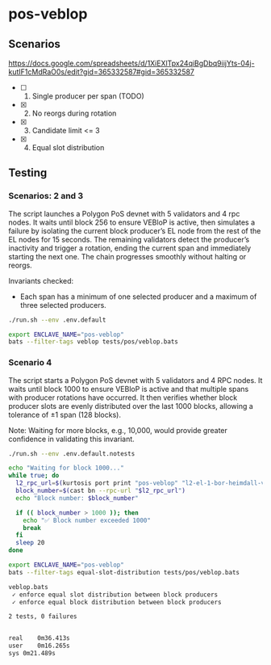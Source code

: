 # pos-veblop

## Scenarios

<https://docs.google.com/spreadsheets/d/1XiEXlTpx24qiBgDbq9iijYts-04j-kutIF1cMdRaO0s/edit?gid=365332587#gid=365332587>

- [ ] 1. Single producer per span (TODO)
- [x] 2. No reorgs during rotation
- [x] 3. Candidate limit <= 3
- [x] 4. Equal slot distribution

## Testing

### Scenarios: 2 and 3

The script launches a Polygon PoS devnet with 5 validators and 4 rpc nodes. It waits until block 256 to ensure VEBloP is active, then simulates a failure by isolating the current block producer’s EL node from the rest of the EL nodes for 15 seconds. The remaining validators detect the producer’s inactivity and trigger a rotation, ending the current span and immediately starting the next one. The chain progresses smoothly without halting or reorgs.

Invariants checked:

- Each span has a minimum of one selected producer and a maximum of three selected producers.

```bash
./run.sh --env .env.default

export ENCLAVE_NAME="pos-veblop"
bats --filter-tags veblop tests/pos/veblop.bats
```

### Scenario 4

The script starts a Polygon PoS devnet with 5 validators and 4 RPC nodes. It waits until block 1000 to ensure VEBloP is active and that multiple spans with producer rotations have occurred. It then verifies whether block producer slots are evenly distributed over the last 1000 blocks, allowing a tolerance of ±1 span (128 blocks).

Note: Waiting for more blocks, e.g., 10,000, would provide greater confidence in validating this invariant.

```bash
./run.sh --env .env.default.notests

echo "Waiting for block 1000..."
while true; do
  l2_rpc_url=$(kurtosis port print "pos-veblop" "l2-el-1-bor-heimdall-v2-validator" rpc)
  block_number=$(cast bn --rpc-url "$l2_rpc_url")
  echo "Block number: $block_number"

  if (( block_number > 1000 )); then
    echo "✅ Block number exceeded 1000"
    break
  fi
  sleep 20
done

export ENCLAVE_NAME="pos-veblop"
bats --filter-tags equal-slot-distribution tests/pos/veblop.bats
```

```bash
veblop.bats
 ✓ enforce equal slot distribution between block producers
 ✓ enforce equal block distribution between block producers

2 tests, 0 failures


real	0m36.413s
user	0m16.265s
sys	0m21.489s
```
